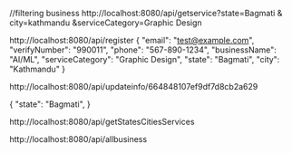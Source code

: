 //filtering business
http://localhost:8080/api/getservice?state=Bagmati & city=kathmandu &serviceCategory=Graphic Design
<!-- register Business -->
http://localhost:8080/api/register
 {
    "email": "test@example.com",
    "verifyNumber": "990011",
    "phone": "567-890-1234",
    "businessName": "AI/ML",
    "serviceCategory": "Graphic Design",
    "state": "Bagmati",
    "city": "Kathmandu"
  }
  <!-- update info -->
  http://localhost:8080/api/updateinfo/664848107ef9df7d8cb2a629

  {
       "state": "Bagmati",
  }
  <!--getStatesCitiesServices -->
  http://localhost:8080/api/getStatesCitiesServices
  <!-- get all business -->
  http://localhost:8080/api/allbusiness